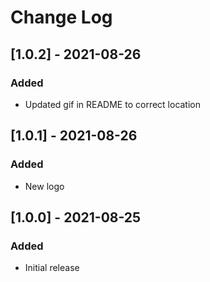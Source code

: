 # Change Log

## [1.0.2] - 2021-08-26

### Added

- Updated gif in README to correct location

## [1.0.1] - 2021-08-26

### Added

- New logo

## [1.0.0] - 2021-08-25

### Added

- Initial release
